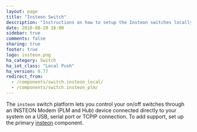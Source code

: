 ```yaml
---
layout: page
title: "Insteon Switch"
description: "Instructions on how to setup the Insteon switches locally within Home Assistant."
date: 2018-08-20 16:00
sidebar: true
comments: false
sharing: true
footer: true
logo: insteon.png
ha_category: Switch
ha_iot_class: "Local Push"
ha_version: 0.77
redirect_from:
  - /components/switch.insteon_local/
  - /components/switch.insteon_plm/
---
```


The `insteon` switch platform lets you control your on/off switches through
an INSTEON Modem (PLM and Hub) device connected directly to your system on a
USB, serial port or TCPIP connection.  To add support, set up the primary
[insteon] component.

[insteon]: /components/insteon/
